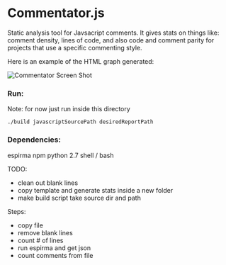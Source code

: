 # Commentator.js

Static analysis tool for Javsacript comments. It gives stats on things like:  comment density, lines of code, and also code and comment parity for projects that use a specific commenting style.


Here is an example of the HTML  graph generated:

![Commentator Screen Shot](https://raw.github.com/sqor/Commentator.js/master/commentator.png)


### Run:

Note: for now just run inside this directory

``` ./build javascriptSourcePath desiredReportPath  ```


### Dependencies:

espirma
npm
python 2.7
shell / bash


TODO:
 - clean out blank lines
 - copy template and generate stats inside a new folder
 - make build script take source dir and path

Steps:
- copy file
- remove blank lines
- count # of lines
- run espirma and get json 
- count comments from file


